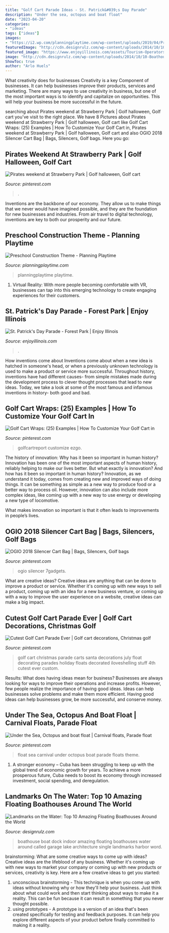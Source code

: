 ```yaml
---
title: "Golf Cart Parade Ideas - St. Patrick&#039;s Day Parade"
description: "Under the sea, octopus and boat float"
date: "2023-04-20"
categories:
- "ideas"
tags: ["ideas"]
images:
- "https://i2.wp.com/planningplaytime.com/wp-content/uploads/2019/04/Preschool-Construction-Theme-Activities-and-Centers.jpg?fit=700%2C1000&amp;ssl=1"
featuredImage: "http://cdn.designrulz.com/wp-content/uploads/2014/10/10-Boathouse-4.jpg"
featured_image: "https://www.enjoyillinois.com/assets/Tourism-Operators/images/_resampled/ScaleWidthWzEyMDBd/FPSPD2.jpg"
image: "http://cdn.designrulz.com/wp-content/uploads/2014/10/10-Boathouse-4.jpg"
ShowToc: true
author: "Arlo Huels"
---
```



What creativity does for businesses
Creativity is a key Component of businesses. It can help businesses improve their products, services and marketing. There are many ways to use creativity in business, but one of the most important ways is to identify and capitalize on opportunities. This will help your business be more successful in the future.

	

		
searching about Pirates weekend at Strawberry Park | Golf halloween, Golf cart you've visit to the right place. We have 8 Pictures about Pirates weekend at Strawberry Park | Golf halloween, Golf cart like Golf Cart Wraps: (25) Examples | How To Customize Your Golf Cart in, Pirates weekend at Strawberry Park | Golf halloween, Golf cart and also OGIO 2018 Silencer Cart Bag | Bags, Silencers, Golf bags. Here you go:
		
    
## Pirates Weekend At Strawberry Park | Golf Halloween, Golf Cart

<img loading=lazy src="https://i.pinimg.com/736x/c0/9a/fa/c09afaf032d7fa5e950b4bd146e82545.jpg" onerror="this.onerror=null;this.src='https://tse3.mm.bing.net/th?id=OIP.EmGe178lpBKfykjmjGqIuwHaJ3&amp;pid=15.1';" alt="Pirates weekend at Strawberry Park | Golf halloween, Golf cart">

_Source: pinterest.com_

>. 

	

Inventions are the backbone of our economy. They allow us to make things that we never would have imagined possible, and they are the foundation for new businesses and industries. From air travel to digital technology, inventions are key to both our prosperity and our future.

    
## Preschool Construction Theme - Planning Playtime

<img loading=lazy src="https://i2.wp.com/planningplaytime.com/wp-content/uploads/2019/04/Preschool-Construction-Theme-Activities-and-Centers.jpg?fit=700%2C1000&amp;ssl=1" onerror="this.onerror=null;this.src='https://tse2.mm.bing.net/th?id=OIP.V6qbtlT_pY6kBP3RU_ReFQHaKl&amp;pid=15.1';" alt="Preschool Construction Theme - Planning Playtime">

_Source: planningplaytime.com_

>planningplaytime playtime. 

	

1. Virtual Reality: With more people becoming comfortable with VR, businesses can tap into this emerging technology to create engaging experiences for their customers.

    
## St. Patrick&#039;s Day Parade - Forest Park | Enjoy Illinois

<img loading=lazy src="https://www.enjoyillinois.com/assets/Tourism-Operators/images/_resampled/ScaleWidthWzEyMDBd/FPSPD2.jpg" onerror="this.onerror=null;this.src='https://tse1.mm.bing.net/th?id=OIP.FrYsFxhtCQmPAGvthYIuMgHaEL&amp;pid=15.1';" alt="St. Patrick&#039;s Day Parade - Forest Park | Enjoy Illinois">

_Source: enjoyillinois.com_

>. 

	

How inventions come about
Inventions come about when a new idea is hatched in someone's head, or when a previously unknown technology is used to make a product or service more successful. Throughout history, inventions have had different causes- from simple mistakes made during the development process to clever thought processes that lead to new ideas. Today, we take a look at some of the most famous and infamous inventions in history- both good and bad.

    
## Golf Cart Wraps: (25) Examples | How To Customize Your Golf Cart In

<img loading=lazy src="https://i.pinimg.com/736x/b8/ba/28/b8ba280c2ac1c6334ca9146aeb4776b0.jpg" onerror="this.onerror=null;this.src='https://tse2.mm.bing.net/th?id=OIP.igGFTsGSrqMfyLCFogaZ_wHaFj&amp;pid=15.1';" alt="Golf Cart Wraps: (25) Examples | How To Customize Your Golf Cart in">

_Source: pinterest.com_

>golfcartreport customize ezgo. 

	

The history of innovation: Why has it been so important in human history?
Innovation has been one of the most important aspects of human history, reliably helping to make our lives better. But what exactly is innovation? And how has it been so important in human history?
Innovation, as we understand it today, comes from creating new and improved ways of doing things. It can be something as simple as a new way to produce food or a better way to process oil. However, innovation can also include more complex ideas, like coming up with a new way to use energy or developing a new type of locomotive.

What makes innovation so important is that it often leads to improvements in people’s lives.

    
## OGIO 2018 Silencer Cart Bag | Bags, Silencers, Golf Bags

<img loading=lazy src="https://i.pinimg.com/736x/2d/60/38/2d6038f8ae6f0ba5a122f703487678bc.jpg" onerror="this.onerror=null;this.src='https://tse4.mm.bing.net/th?id=OIP.O1UeI9a0rmuNxZ5N7VZc3gHaL6&amp;pid=15.1';" alt="OGIO 2018 Silencer Cart Bag | Bags, Silencers, Golf bags">

_Source: pinterest.com_

>ogio silencer 7gadgets. 

	

What are creative ideas?
Creative ideas are anything that can be done to improve a product or service. Whether it's coming up with new ways to sell a product, coming up with an idea for a new business venture, or coming up with a way to improve the user experience on a website, creative ideas can make a big impact.

    
## Cutest Golf Cart Parade Ever | Golf Cart Decorations, Christmas Golf

<img loading=lazy src="https://i.pinimg.com/736x/d4/40/e7/d440e712143403f513c17c2bde347375--sanibel-island-golf-stuff.jpg" onerror="this.onerror=null;this.src='https://tse4.mm.bing.net/th?id=OIP.1SIk5stlpVjfsRArAwPPVwHaFj&amp;pid=15.1';" alt="Cutest Golf Cart Parade Ever | Golf cart decorations, Christmas golf">

_Source: pinterest.com_

>golf cart christmas parade carts santa decorations july float decorating parades holiday floats decorated iloveshelling stuff 4th cutest ever custom. 

	

Results: What does having ideas mean for business?
Businesses are always looking for ways to improve their operations and increase profits. However, few people realize the importance of having good ideas. Ideas can help businesses solve problems and make them more efficient. Having good ideas can help businesses grow, be more successful, and conserve money.

    
## Under The Sea, Octopus And Boat Float | Carnival Floats, Parade Float

<img loading=lazy src="https://i.pinimg.com/736x/14/06/9e/14069e6c787fd2ca50acfabcb557aa65.jpg" onerror="this.onerror=null;this.src='https://tse3.mm.bing.net/th?id=OIP.eTOCxSE6PkkXr4zcq4E0CAHaE8&amp;pid=15.1';" alt="Under the Sea, Octopus and boat float | Carnival floats, Parade float">

_Source: pinterest.com_

>float sea carnival under octopus boat parade floats theme. 

	

1. A stronger economy – Cuba has been struggling to keep up with the global trend of economic growth for years. To achieve a more prosperous future, Cuba needs to boost its economy through increased investment, social spending, and deregulation.

    
## Landmarks On The Water: Top 10 Amazing Floating Boathouses Around The World

<img loading=lazy src="http://cdn.designrulz.com/wp-content/uploads/2014/10/10-Boathouse-4.jpg" onerror="this.onerror=null;this.src='https://tse4.mm.bing.net/th?id=OIP.xSbAyYmVr9FFgwNF_P2OwwHaE5&amp;pid=15.1';" alt="Landmarks on the Water: Top 10 Amazing Floating Boathouses Around the World">

_Source: designrulz.com_

>boathouse boat dock indoor amazing floating boathouses water around called garage lake architecture single landmarks harbor word. 

	

brainstorming: What are some creative ways to come up with ideas?
Creative ideas are the lifeblood of any business. Whether it's coming up with new ways to market your company or coming up with new products or services, creativity is key. Here are a few creative ideas to get you started: 
1. unconscious brainstorming - This technique is when you come up with ideas without knowing why or how they'll help your business. Just think about what could work and then start thinking about ways to make it a reality. This can be fun because it can result in something that you never thought possible. 
2. using prototypes - A prototype is a version of an idea that's been created specifically for testing and feedback purposes. It can help you explore different aspects of your product before finally committed to making it a reality.

